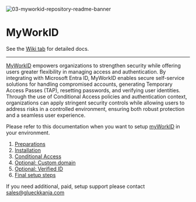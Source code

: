 ![03-myworkid-repository-readme-banner](https://github.com/user-attachments/assets/259f8071-aab1-447c-b985-9624cefa7696)
# MyWorkID
See the [Wiki tab](https://github.com/glueckkanja/MyWorkID/wiki) for detailed docs.

___

[MyWorkID](https://www.glueckkanja.com/en/security/my-work-id/) empowers organizations to strengthen security while offering users greater flexibility in managing access and authentication. By integrating with Microsoft Entra ID, MyWorkID enables secure self-service solutions for handling compromised accounts, generating Temporary Access Passes (TAP), resetting passwords, and verifying user identities. Through the use of Conditional Access policies and authentication context, organizations can apply stringent security controls while allowing users to address risks in a controlled environment, ensuring both robust protection and a seamless user experience.

Please refer to this documentation when you want to setup [myWorkID](https://www.glueckkanja.com/en/security/my-work-id/) in your environment.

1. [Preparations](https://github.com/glueckkanja/MyWorkID/wiki/Preparations)
1. [Installation](https://github.com/glueckkanja/MyWorkID/wiki/Installation)
1. [Conditional Access](https://github.com/glueckkanja/MyWorkID/wiki/Conditional-Access)
1. [Optional: Custom domain](https://github.com/glueckkanja/MyWorkID/wiki/Custom-Domain)
1. [Optional: Verified ID](https://github.com/glueckkanja/MyWorkID/wiki/Verified-ID)
1. [Final setup steps](https://github.com/glueckkanja/MyWorkID/wiki/Final-steps)

If you need additional, paid, setup support please contact sales@glueckkanja.com
